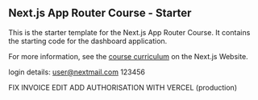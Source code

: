 ## Next.js App Router Course - Starter

This is the starter template for the Next.js App Router Course. It contains the starting code for the dashboard application.

For more information, see the [course curriculum](https://nextjs.org/learn) on the Next.js Website.


login details: 
user@nextmail.com
123456

FIX INVOICE EDIT
ADD AUTHORISATION WITH VERCEL (production)